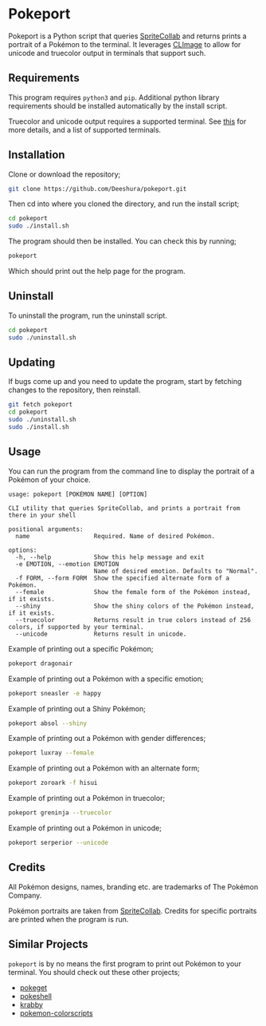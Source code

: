 # Pokeport

Pokeport is a Python script that queries [SpriteCollab](https://sprites.pmdcollab.org) and returns prints a portrait of a Pokémon to the terminal. It leverages [CLImage](https://github.com/pnappa/CLImage) to allow for unicode and truecolor output in terminals that support such.

## Requirements

This program requires `python3` and `pip`. Additional python library requirements should be installed automatically by the install script. 

Truecolor and unicode output requires a supported terminal. See [this](https://github.com/termstandard/colors) for more details, and a list of supported terminals.

## Installation

Clone or download the repository;

```bash
git clone https://github.com/Deeshura/pokeport.git
```

Then cd into where you cloned the directory, and run the install script;

```bash
cd pokeport
sudo ./install.sh
```

The program should then be installed. You can check this by running;

```bash
pokeport
```

Which should print out the help page for the program.

## Uninstall

To uninstall the program, run the uninstall script.

```bash
cd pokeport
sudo ./uninstall.sh
```

## Updating

If bugs come up and you need to update the program, start by fetching changes to the repository, then reinstall.

```bash
git fetch pokeport
cd pokeport
sudo ./uninstall.sh
sudo ./install.sh
```

## Usage

You can run the program from the command line to display the portrait of a Pokémon of your choice.

```text
usage: pokeport [POKÉMON NAME] [OPTION]

CLI utility that queries SpriteCollab, and prints a portrait from there in your shell

positional arguments:
  name                  Required. Name of desired Pokémon.

options:
  -h, --help            Show this help message and exit
  -e EMOTION, --emotion EMOTION
                        Name of desired emotion. Defaults to "Normal".
  -f FORM, --form FORM  Show the specified alternate form of a Pokémon.
  --female              Show the female form of the Pokémon instead, if it exists.
  --shiny               Show the shiny colors of the Pokémon instead, if it exists.
  --truecolor           Returns result in true colors instead of 256 colors, if supported by your terminal.
  --unicode             Returns result in unicode.
```

Example of printing out a specific Pokémon;

```bash
pokeport dragonair
```

Example of printing out a Pokémon with a specific emotion;

```bash
pokeport sneasler -e happy
```

Example of printing out a Shiny Pokémon;

```bash
pokeport absol --shiny
```

Example of printing out a Pokémon with gender differences;

```bash
pokeport luxray --female
```

Example of printing out a Pokémon with an alternate form;

```bash
pokeport zoroark -f hisui
```

Example of printing out a Pokémon in truecolor;

```bash
pokeport greninja --truecolor
```

Example of printing out a Pokémon in unicode;

```bash
pokeport serperior --unicode
```

## Credits

All Pokémon designs, names, branding etc. are trademarks of The Pokémon Company.

Pokémon portraits are taken from [SpriteCollab](https://sprites.pmdcollab.org). Credits for specific portraits are printed when the program is run.

## Similar Projects

`pokeport` is by no means the first program to print out Pokémon to your terminal. You should check out these other projects;

- [pokeget](https://github.com/talwat/pokeget)
- [pokeshell](https://github.com/acxz/pokeshell)
- [krabby](https://github.com/yannjor/krabby)
- [pokemon-colorscripts](https://gitlab.com/phoneybadger/pokemon-colorscripts)
